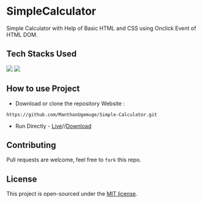 # SimpleCalculator
 Simple Calculator with Help of Basic HTML and CSS using Onclick Event of HTML DOM.


## Tech Stacks Used


<a target="_blank" href="https://www.w3schools.com/html/default.asp"><img src="https://img.shields.io/badge/html5%20-%23E34F26.svg?&style=for-the-badge&logo=html5&logoColor=white"></img></a>
<a target="_blank" href="https://www.w3schools.com/css/default.asp"><img src="https://img.shields.io/badge/css3%20-%231572B6.svg?&style=for-the-badge&logo=css3&logoColor=white"></img></a>

## How to use Project
- Download or clone the repository Website : 

```
https://github.com/ManthanUgemuge/Simple-Calculator.git
```
- Run Directly - [Live](https://manthanugemuge.github.io/SimpleCalculator/)//[Download](https://github.com/ManthanUgemuge/SimpleCalculator/archive/refs/heads/main.zip)

## Contributing
Pull requests are welcome, feel free to ```fork``` this repo.

## License
This project is open-sourced under the [MIT license]().
